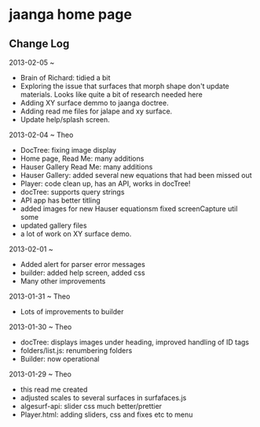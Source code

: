 jaanga home page
================


## Change Log

2013-02-05 ~ 
* Brain of Richard: tidied a bit
* Exploring the issue that surfaces that morph shape don't update materials. Looks like quite a bit of research needed here
* Adding XY surface demmo to jaanga doctree.
* Adding read me files for jalape and xy surface.
* Update help/splash screen.

2013-02-04 ~ Theo
* DocTree: fixing image display
* Home page, Read Me: many additions
* Hauser Gallery Read Me: many additions
* Hauser Gallery: added several new equations that had been missed out
* Player: code clean up, has an API, works in docTree!
* docTree: supports query strings
* API app has better titling
* added images for new Hauser equationsm fixed screenCapture util some
* updated gallery files
* a lot of work on XY surface demo.


2013-02-01 ~ 
* Added alert for parser error messages
* builder: added help screen, added css
* Many other improvements

2013-01-31 ~ Theo
* Lots of improvements to builder

2013-01-30 ~ Theo
* docTree: displays images under heading, improved handling of ID tags
* folders/list.js: renumbering folders
* Builder: now operational

2013-01-29 ~ Theo
* this read me created
* adjusted scales to several surfaces in surfafaces.js
* algesurf-api: slider css much better/prettier
* Player.html: adding sliders, css and fixes etc to menu